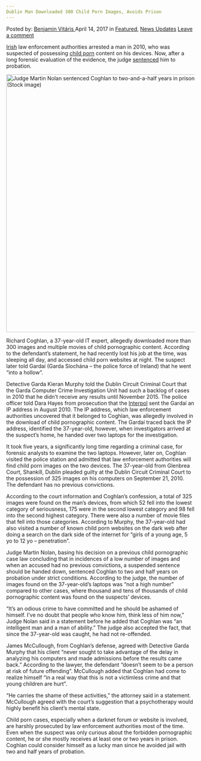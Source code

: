 ```yaml
---
Dublin Man Downloaded 300 Child Porn Images, Avoids Prison
---
```

<article class="post-listing post-19179 post type-post status-publish format-standard has-post-thumbnail hentry category-deepdot-news category-news-updates tag-4481 tag-avoids tag-child tag-downloaded tag-dublin tag-images tag-man tag-porn tag-prison">
    <div class="post-inner">
    <p class="post-meta">
    <span>Posted by: <a href="https://www.deepdotweb.com/author/benjaminvi/" title="">Benjamin Vitáris </a></span>
    <span>April 14, 2017</span>
    <span>in <a href="https://www.deepdotweb.com/category/deepdot-news/" rel="category tag">Featured</a>, <a href="https://www.deepdotweb.com/category/news-updates/" rel="category tag">News Updates</a></span>
    <span><a href="https://www.deepdotweb.com/2017/04/14/dublin-man-downloaded-300-child-porn-images-avoids-prison/#respond">Leave a comment</a></span>
    </p>
    <div class="clear"></div>
    <div class="entry">
    <p><a href="https://www.deepdotweb.com/tag/ireland/">Irish</a> law enforcement authorities arrested a man in 2010, who was suspected of possessing <a href="https://www.deepdotweb.com/2017/03/23/child-porn-crackdown-slovenia-law-enforcement-raided-13-apartments/">child porn</a> content on his devices. Now, after a long forensic evaluation of the evidence, the judge <a href="http://www.thejournal.ie/darknet-3311338-Mar2017/">sentenced</a> him to probation.</p>
    <p><img class="wp-image-19186 aligncenter" src="https://www.deepdotweb.com/wp-content/uploads/2017/04/judge-martin-nolan-sentenced-coghlan-to-two-and-a-.jpeg" alt="Judge Martin Nolan sentenced Coghlan to two-and-a-half years in prison which he suspended in full on strict conditions. (Stock image)" width="834" height="689" srcset="https://www.deepdotweb.com/wp-content/uploads/2017/04/judge-martin-nolan-sentenced-coghlan-to-two-and-a-.jpeg 1437w, https://www.deepdotweb.com/wp-content/uploads/2017/04/judge-martin-nolan-sentenced-coghlan-to-two-and-a--300x248.jpeg 300w, https://www.deepdotweb.com/wp-content/uploads/2017/04/judge-martin-nolan-sentenced-coghlan-to-two-and-a--1024x846.jpeg 1024w" sizes="(max-width: 834px) 100vw, 834px" /></p>
    <p>Richard Coghlan, a 37-year-old IT expert, allegedly downloaded more than 300 images and multiple movies of child pornographic content. According to the defendant’s statement, he had recently lost his job at the time, was sleeping all day, and accessed child porn websites at night. The suspect later told Gardaí (Garda Síochána – the police force of Ireland) that he went “into a hollow”.</p>
    <p><a id="post-19179-_gjdgxs"></a> Detective Garda Kieran Murphy told the Dublin Circuit Criminal Court that the Garda Computer Crime Investigation Unit had such a backlog of cases in 2010 that he didn’t receive any results until November 2015. The police officer told Dara Hayes from prosecution that the <a href="https://www.deepdotweb.com/tag/interpol/">Interpol</a> sent the Gardaí an IP address in August 2010. The IP address, which law enforcement authorities uncovered that it belonged to Coghlan, was allegedly involved in the download of child pornographic content. The Gardaí traced back the IP address, identified the 37-year-old, however, when investigators arrived at the suspect’s home, he handed over two laptops for the investigation.</p>
    <p>It took five years, a significantly long time regarding a criminal case, for forensic analysts to examine the two laptops. However, later on, Coghlan visited the police station and admitted that law enforcement authorities will find child porn images on the two devices. The 37-year-old from Glenbrea Court, Shankill, Dublin pleaded guilty at the Dublin Circuit Criminal Court to the possession of 325 images on his computers on September 21, 2010. The defendant has no previous convictions.</p>
    <p>According to the court information and Coghlan’s confession, a total of 325 images were found on the man’s devices, from which 52 fell into the lowest category of seriousness, 175 were in the second lowest category and 98 fell into the second highest category. There were also a number of movie files that fell into those categories. According to Murphy, the 37-year-old had also visited a number of known child porn websites on the dark web after doing a search on the dark side of the internet for “girls of a young age, 5 yo to 12 yo – penetration”.</p>
    <p>Judge Martin Nolan, basing his decision on a previous child pornographic case law concluding that in incidences of a low number of images and when an accused had no previous convictions, a suspended sentence should be handed down, sentenced Coghlan to two and half years on probation under strict conditions. According to the judge, the number of images found on the 37-year-old’s laptops was “not a high number” compared to other cases, where thousand and tens of thousands of child pornographic content was found on the suspects’ devices.</p>
    <p>“It’s an odious crime to have committed and he should be ashamed of himself. I’ve no doubt that people who know him, think less of him now,” Judge Nolan said in a statement before he added that Coghlan was “an intelligent man and a man of ability.” The judge also accepted the fact, that since the 37-year-old was caught, he had not re-offended.</p>
    <p>James McCullough, from Coghlan’s defense, agreed with Detective Garda Murphy that his client “never sought to take advantage of the delay in analyzing his computers and made admissions before the results came back.” According to the lawyer, the defendant “doesn’t seem to be a person at risk of future offending”. McCullough added that Coghlan had come to realize himself “in a real way that this is not a victimless crime and that young children are hurt”.</p>
    <p>“He carries the shame of these activities,” the attorney said in a statement. McCullough agreed with the court’s suggestion that a psychotherapy would highly benefit his client’s mental state.</p>
    <p>Child porn cases, especially when a darknet forum or website is involved, are harshly prosecuted by law enforcement authorities most of the time. Even when the suspect was only curious about the forbidden pornographic content, he or she mostly receives at least one or two years in prison. Coghlan could consider himself as a lucky man since he avoided jail with two and half years of probation.</p>
    </div>
    <span style="display:none"><a href="https://www.deepdotweb.com/tag/300/" rel="tag">300</a> <a href="https://www.deepdotweb.com/tag/avoids/" rel="tag">avoids</a> <a href="https://www.deepdotweb.com/tag/child/" rel="tag">child</a> <a href="https://www.deepdotweb.com/tag/downloaded/" rel="tag">downloaded</a> <a href="https://www.deepdotweb.com/tag/dublin/" rel="tag">dublin</a> <a href="https://www.deepdotweb.com/tag/images/" rel="tag">images</a> <a href="https://www.deepdotweb.com/tag/man/" rel="tag">man</a> <a href="https://www.deepdotweb.com/tag/porn/" rel="tag">porn</a> <a href="https://www.deepdotweb.com/tag/prison/" rel="tag">prison</a></span> <span style="display:none" class="updated">2017-04-14</span>
    <div style="display:none" class="vcard author" itemprop="author" itemscope itemtype="http://schema.org/Person"><strong class="fn" itemprop="name"><a href="https://www.deepdotweb.com/author/benjaminvi/" title="Posts by Benjamin Vitáris" rel="author">Benjamin Vitáris</a></strong></div>
    </div>
</article>

